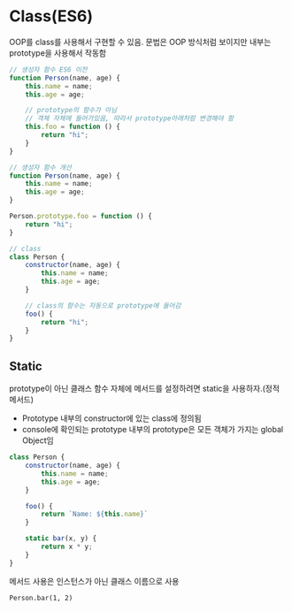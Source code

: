 # Class(ES6)

OOP를 class를 사용해서 구현할 수 있음.
문법은 OOP 방식처럼 보이지만 내부는 prototype을 사용해서 작동함

```javascript
// 생성자 함수 ES6 이전
function Person(name, age) {
    this.name = name;
    this.age = age;

    // prototype의 함수가 아님
    // 객체 자체에 들어가있음, 따라서 prototype아래처럼 변경해야 함
    this.foo = function () {
        return "hi";
    }
}

// 생성자 함수 개선
function Person(name, age) {
    this.name = name;
    this.age = age;
}

Person.prototype.foo = function () {
    return "hi";
}

// class
class Person {
    constructor(name, age) {
        this.name = name;
        this.age = age;
    }

    // class의 함수는 자동으로 prototype에 들어감
    foo() {
        return "hi";
    }
}
```

## Static

prototype이 아닌 클래스 함수 자체에 메서드를 설정하려면 static을 사용하자.(정적 메서드)

- Prototype 내부의 constructor에 있는 class에 정의됨
- console에 확인되는 prototype 내부의 prototype은 모든 객체가 가지는 global Object임

```javascript
class Person {
    constructor(name, age) {
        this.name = name;
        this.age = age;
    }

    foo() {
        return `Name: ${this.name}`
    }

    static bar(x, y) {
        return x * y;
    }
}
```

메서드 사용은 인스턴스가 아닌 클래스 이름으로 사용

`Person.bar(1, 2)`
